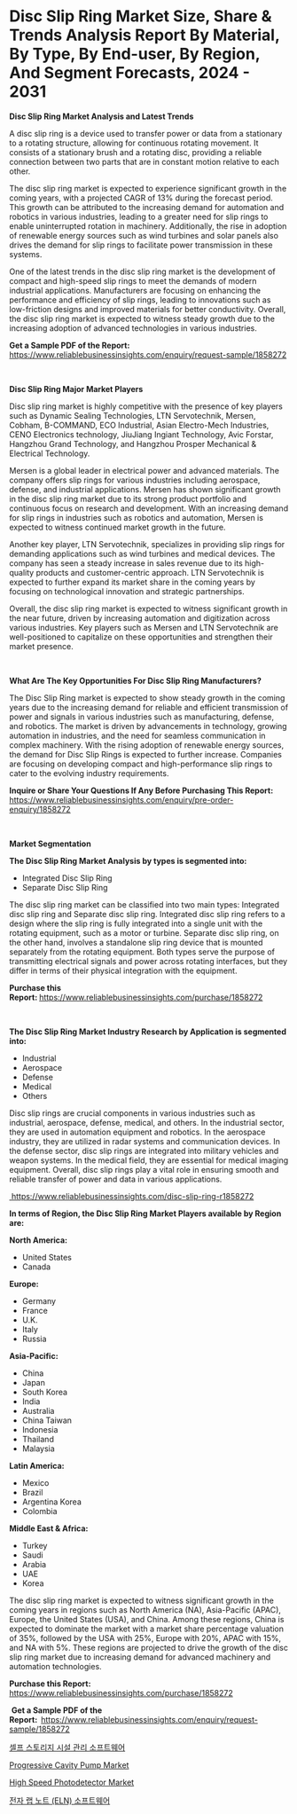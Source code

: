<p><h1>Disc Slip Ring Market Size, Share & Trends Analysis Report By Material, By Type, By End-user, By Region, And Segment Forecasts, 2024 - 2031</h1></p><p><strong>Disc Slip Ring Market Analysis and Latest Trends</strong></p>
<p><p>A disc slip ring is a device used to transfer power or data from a stationary to a rotating structure, allowing for continuous rotating movement. It consists of a stationary brush and a rotating disc, providing a reliable connection between two parts that are in constant motion relative to each other.</p><p>The disc slip ring market is expected to experience significant growth in the coming years, with a projected CAGR of 13% during the forecast period. This growth can be attributed to the increasing demand for automation and robotics in various industries, leading to a greater need for slip rings to enable uninterrupted rotation in machinery. Additionally, the rise in adoption of renewable energy sources such as wind turbines and solar panels also drives the demand for slip rings to facilitate power transmission in these systems.</p><p>One of the latest trends in the disc slip ring market is the development of compact and high-speed slip rings to meet the demands of modern industrial applications. Manufacturers are focusing on enhancing the performance and efficiency of slip rings, leading to innovations such as low-friction designs and improved materials for better conductivity. Overall, the disc slip ring market is expected to witness steady growth due to the increasing adoption of advanced technologies in various industries.</p></p>
<p><strong>Get a Sample PDF of the Report:&nbsp;</strong> <a href="https://www.reliablebusinessinsights.com/enquiry/request-sample/1858272">https://www.reliablebusinessinsights.com/enquiry/request-sample/1858272</a></p>
<p>&nbsp;</p>
<p><strong>Disc Slip Ring Major Market Players</strong></p>
<p><p>Disc slip ring market is highly competitive with the presence of key players such as Dynamic Sealing Technologies, LTN Servotechnik, Mersen, Cobham, B-COMMAND, ECO Industrial, Asian Electro-Mech Industries, CENO Electronics technology, JiuJiang Ingiant Technology, Avic Forstar, Hangzhou Grand Technology, and Hangzhou Prosper Mechanical & Electrical Technology.</p><p>Mersen is a global leader in electrical power and advanced materials. The company offers slip rings for various industries including aerospace, defense, and industrial applications. Mersen has shown significant growth in the disc slip ring market due to its strong product portfolio and continuous focus on research and development. With an increasing demand for slip rings in industries such as robotics and automation, Mersen is expected to witness continued market growth in the future.</p><p>Another key player, LTN Servotechnik, specializes in providing slip rings for demanding applications such as wind turbines and medical devices. The company has seen a steady increase in sales revenue due to its high-quality products and customer-centric approach. LTN Servotechnik is expected to further expand its market share in the coming years by focusing on technological innovation and strategic partnerships.</p><p>Overall, the disc slip ring market is expected to witness significant growth in the near future, driven by increasing automation and digitization across various industries. Key players such as Mersen and LTN Servotechnik are well-positioned to capitalize on these opportunities and strengthen their market presence.</p></p>
<p>&nbsp;</p>
<p><strong>What Are The Key Opportunities For Disc Slip Ring Manufacturers?</strong></p>
<p><p>The Disc Slip Ring market is expected to show steady growth in the coming years due to the increasing demand for reliable and efficient transmission of power and signals in various industries such as manufacturing, defense, and robotics. The market is driven by advancements in technology, growing automation in industries, and the need for seamless communication in complex machinery. With the rising adoption of renewable energy sources, the demand for Disc Slip Rings is expected to further increase. Companies are focusing on developing compact and high-performance slip rings to cater to the evolving industry requirements.</p></p>
<p><strong>Inquire or Share Your Questions If Any Before Purchasing This Report:</strong> <a href="https://www.reliablebusinessinsights.com/enquiry/pre-order-enquiry/1858272">https://www.reliablebusinessinsights.com/enquiry/pre-order-enquiry/1858272</a></p>
<p>&nbsp;</p>
<p><strong>Market Segmentation</strong></p>
<p><strong>The Disc Slip Ring Market Analysis by types is segmented into:</strong></p>
<p><ul><li>Integrated Disc Slip Ring</li><li>Separate Disc Slip Ring</li></ul></p>
<p><p>The disc slip ring market can be classified into two main types: Integrated disc slip ring and Separate disc slip ring. Integrated disc slip ring refers to a design where the slip ring is fully integrated into a single unit with the rotating equipment, such as a motor or turbine. Separate disc slip ring, on the other hand, involves a standalone slip ring device that is mounted separately from the rotating equipment. Both types serve the purpose of transmitting electrical signals and power across rotating interfaces, but they differ in terms of their physical integration with the equipment.</p></p>
<p><strong>Purchase this Report:&nbsp;</strong><a href="https://www.reliablebusinessinsights.com/purchase/1858272">https://www.reliablebusinessinsights.com/purchase/1858272</a></p>
<p>&nbsp;</p>
<p><strong>The Disc Slip Ring Market Industry Research by Application is segmented into:</strong></p>
<p><ul><li>Industrial</li><li>Aerospace</li><li>Defense</li><li>Medical</li><li>Others</li></ul></p>
<p><p>Disc slip rings are crucial components in various industries such as industrial, aerospace, defense, medical, and others. In the industrial sector, they are used in automation equipment and robotics. In the aerospace industry, they are utilized in radar systems and communication devices. In the defense sector, disc slip rings are integrated into military vehicles and weapon systems. In the medical field, they are essential for medical imaging equipment. Overall, disc slip rings play a vital role in ensuring smooth and reliable transfer of power and data in various applications.</p></p>
<p><a href="https://www.reliablebusinessinsights.com/disc-slip-ring-r1858272">&nbsp;https://www.reliablebusinessinsights.com/disc-slip-ring-r1858272</a></p>
<p><strong>In terms of Region, the Disc Slip Ring Market Players available by Region are:</strong></p>
<p>
    <p> <strong> North America: </strong>
        <ul>
            <li>United States</li>
            <li>Canada</li>
        </ul>
        </p> 
    <p> <strong> Europe: </strong>
        <ul>
            <li>Germany</li>
            <li>France</li>
            <li>U.K.</li>
            <li>Italy</li>
            <li>Russia</li>
        </ul>
        </p> 
    <p> <strong> Asia-Pacific: </strong>
        <ul>
            <li>China</li>
            <li>Japan</li>
            <li>South Korea</li>
            <li>India</li>
            <li>Australia</li>
            <li>China Taiwan</li>
            <li>Indonesia</li>
            <li>Thailand</li>
            <li>Malaysia</li>
        </ul>
        </p> 
    <p> <strong> Latin America: </strong>
        <ul>
            <li>Mexico</li>
            <li>Brazil</li>
            <li>Argentina Korea</li>
            <li>Colombia</li>
        </ul>
        </p> 
    <p> <strong> Middle East & Africa: </strong>
        <ul>
            <li>Turkey</li>
            <li>Saudi</li>
            <li>Arabia</li>
            <li>UAE</li>
            <li>Korea</li>
        </ul>
    </p>
    </p>
<p><p>The disc slip ring market is expected to witness significant growth in the coming years in regions such as North America (NA), Asia-Pacific (APAC), Europe, the United States (USA), and China. Among these regions, China is expected to dominate the market with a market share percentage valuation of 35%, followed by the USA with 25%, Europe with 20%, APAC with 15%, and NA with 5%. These regions are projected to drive the growth of the disc slip ring market due to increasing demand for advanced machinery and automation technologies.</p></p>
<p><strong>Purchase this Report: </strong><a href="https://www.reliablebusinessinsights.com/purchase/1858272">https://www.reliablebusinessinsights.com/purchase/1858272</a></p>
<p>&nbsp;<strong>Get a Sample PDF of the Report:&nbsp;&nbsp;</strong><a href="https://www.reliablebusinessinsights.com/enquiry/request-sample/1858272">https://www.reliablebusinessinsights.com/enquiry/request-sample/1858272</a></p>
<p><strong></strong></p>
<p><p><a href="https://github.com/marufmohassin05/Market-Research-Report-List-1/blob/main/8492038171986.md">셀프 스토리지 시설 관리 소프트웨어</a></p><p><a href="https://github.com/bushilahore52/Market-Research-Report-List-1/blob/main/progressive-cavity-pump-market.md">Progressive Cavity Pump Market</a></p><p><a href="https://github.com/khkjaxbn36/Market-Research-Report-List-1/blob/main/high-speed-photodetector-market.md">High Speed Photodetector Market</a></p><p><a href="https://github.com/kimvicki3212024/Market-Research-Report-List-1/blob/main/6799935171985.md">전자 랩 노트 (ELN) 소프트웨어</a></p></p>